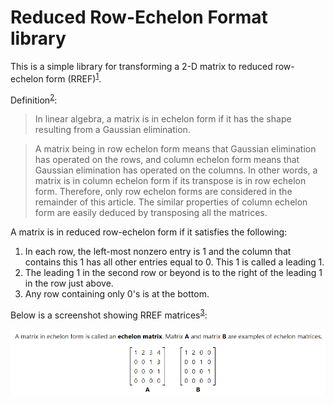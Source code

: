 # Reduced Row-Echelon Format library

This is a simple library for transforming a 2-D matrix to reduced row-echelon form (RREF)<sup>[1]</sup>.

Definition<sup>[2]</sup>:

>In linear algebra, a matrix is in echelon form if it has the shape resulting from a Gaussian elimination.

>A matrix being in row echelon form means that Gaussian elimination has operated on the rows, and column echelon form means that Gaussian elimination has operated on the columns. In other words, a matrix is in column echelon form if its transpose is in row echelon form. Therefore, only row echelon forms are considered in the remainder of this article. The similar properties of column echelon form are easily deduced by transposing all the matrices.

A matrix is in reduced row-echelon form if it satisfies the following:
1. In each row, the left-most nonzero entry is 1 and the column that contains this 1 has all other entries equal to 0. This 1 is called a leading 1.
2. The leading 1 in the second row or beyond is to the right of the leading 1 in the row just above.
3. Any row containing only 0's is at the bottom.

Below is a screenshot showing RREF matrices<sup>[3]</sup>:

![RREF examples](/static/rref1.png)


[1]: https://people.math.carleton.ca/~kcheung/math/notes/MATH1107/wk04/04_reduced_row-echelon_form.html
[2]: https://en.wikipedia.org/wiki/Row_echelon_form
[3]: https://stattrek.com/statistics/dictionary.aspx?definition=reduced_row_echelon_form